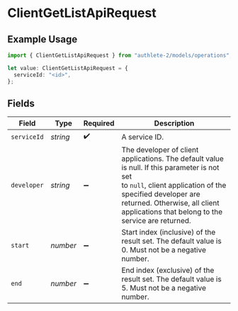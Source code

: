 # ClientGetListApiRequest

## Example Usage

```typescript
import { ClientGetListApiRequest } from "authlete-2/models/operations";

let value: ClientGetListApiRequest = {
  serviceId: "<id>",
};
```

## Fields

| Field                                                                                                                                                                                                                                             | Type                                                                                                                                                                                                                                              | Required                                                                                                                                                                                                                                          | Description                                                                                                                                                                                                                                       |
| ------------------------------------------------------------------------------------------------------------------------------------------------------------------------------------------------------------------------------------------------- | ------------------------------------------------------------------------------------------------------------------------------------------------------------------------------------------------------------------------------------------------- | ------------------------------------------------------------------------------------------------------------------------------------------------------------------------------------------------------------------------------------------------- | ------------------------------------------------------------------------------------------------------------------------------------------------------------------------------------------------------------------------------------------------- |
| `serviceId`                                                                                                                                                                                                                                       | *string*                                                                                                                                                                                                                                          | :heavy_check_mark:                                                                                                                                                                                                                                | A service ID.                                                                                                                                                                                                                                     |
| `developer`                                                                                                                                                                                                                                       | *string*                                                                                                                                                                                                                                          | :heavy_minus_sign:                                                                                                                                                                                                                                | The developer of client applications. The default value is null. If this parameter is not set<br/>to `null`, client application of the specified developer are returned. Otherwise, all client<br/>applications that belong to the service are returned.<br/> |
| `start`                                                                                                                                                                                                                                           | *number*                                                                                                                                                                                                                                          | :heavy_minus_sign:                                                                                                                                                                                                                                | Start index (inclusive) of the result set. The default value is 0. Must not be a negative number.                                                                                                                                                 |
| `end`                                                                                                                                                                                                                                             | *number*                                                                                                                                                                                                                                          | :heavy_minus_sign:                                                                                                                                                                                                                                | End index (exclusive) of the result set. The default value is 5. Must not be a negative number.                                                                                                                                                   |